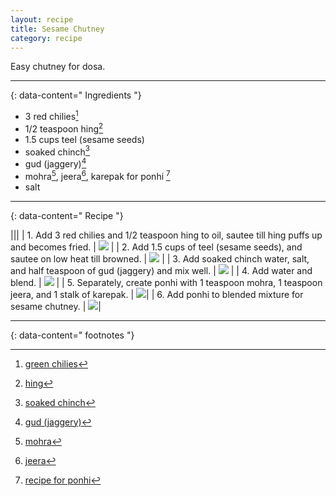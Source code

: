 ```yaml
---
layout: recipe
title: Sesame Chutney
category: recipe
---
```


Easy chutney for dosa.

---
{: data-content=" Ingredients "}

- 3 red chilies[^1]
- 1/2 teaspoon hing[^2]
- 1.5 cups teel (sesame seeds)
- soaked chinch[^3]
- gud (jaggery)[^4]
- mohra[^5], jeera[^6], karepak for ponhi [^7]
- salt

---
{: data-content=" Recipe "}
 

|<img src="https://imagedelivery.net/Yb-cxrGvaBvwwylP0OsNpA/6aaf2480-6ed9-4218-14d2-89996b068600/public" style="width: 0%;height: 0;">|<img src="https://imagedelivery.net/Yb-cxrGvaBvwwylP0OsNpA/6aaf2480-6ed9-4218-14d2-89996b068600/public" style="width: 0%;height: 0;">|
| 1. Add 3 red chilies and 1/2 teaspoon hing to oil, sautee till hing puffs up and becomes fried.  | <img src="https://imagedelivery.net/Yb-cxrGvaBvwwylP0OsNpA/d6472d26-4f13-486e-0696-ba99a8b49d00/public"> |
| 2. Add 1.5 cups of teel (sesame seeds), and sautee on low heat till browned.  | <img src="https://imagedelivery.net/Yb-cxrGvaBvwwylP0OsNpA/312d3434-ff1d-4517-f0e3-3fcabd358d00/public"> |
| 3. Add soaked chinch water, salt, and half teaspoon of gud (jaggery) and mix well.  | <img src="https://imagedelivery.net/Yb-cxrGvaBvwwylP0OsNpA/98c23fac-2045-4c31-8a94-56f5da215c00/public"> |
| 4. Add water and blend.  | <img src="https://imagedelivery.net/Yb-cxrGvaBvwwylP0OsNpA/610a5988-0a0b-49f6-8c46-05f2e814ec00/public"> |
| 5. Separately, create ponhi with 1 teaspoon mohra, 1 teaspoon jeera, and 1 stalk of karepak.  | <img src="https://imagedelivery.net/Yb-cxrGvaBvwwylP0OsNpA/da311f5e-9fcf-4a4c-ffb4-24eaa343f700/public">|
| 6. Add ponhi to blended mixture for sesame chutney.   | <img src="https://imagedelivery.net/Yb-cxrGvaBvwwylP0OsNpA/4bef07ff-a873-4f21-5cbe-18b5a954ee00/public">|


---
{: data-content=" footnotes "}

[^1]: [green chilies](/ingredients#greenchilies)
[^2]: [hing](/ingredients#hing)
[^3]: [soaked chinch](/ingredients#soakedchinch)
[^4]: [gud (jaggery)](/ingredients#jaggery)
[^5]: [mohra](/ingredients#mohra)
[^6]: [jeera](/ingredients#jeera)
[^7]: [recipe for ponhi](/ponhi)